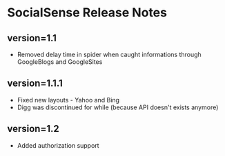 # SocialSense Release Notes

## version=1.1

* Removed delay time in spider when caught informations through GoogleBlogs and GoogleSites

## version=1.1.1

* Fixed new layouts - Yahoo and Bing
* Digg was discontinued for while (because API doesn't exists anymore)

## version=1.2

* Added authorization support